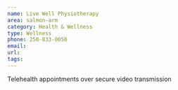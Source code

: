 ```yaml
---
name: Live Well Physiotherapy
area: salmon-arm
category: Health & Wellness
type: Wellness
phone: 250-833-0050
email: 
url: 
tags:
---
```


Telehealth appointments over secure video transmission